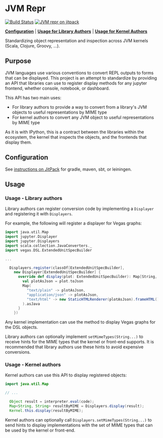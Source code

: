 # JVM Repr

[![Build Status](https://travis-ci.org/jupyter/jvm-repr.svg?branch=master)](https://travis-ci.org/jupyter/jvm-repr)
[![JVM repr on jitpack](https://jitpack.io/v/jupyter/jvm-repr.svg)](https://jitpack.io/#jupyter/jvm-repr)

[**Configuration**](#configuration) | [**Usage for Library Authors**](#usage---library-authors) | [**Usage for Kernel Authors**](#usage---kernel-authors)

Standardizing object representation and inspection across JVM kernels (Scala, Clojure, Groovy, ...).

## Purpose

JVM languages use various conventions to convert REPL outputs to forms that can be displayed. This project is an attempt to standardize by providing an API that libraries can use to register display methods for any jupyter frontend, whether console, notebook,
or dashboard.

This API has two main uses:

* For library authors to provide a way to convert from a library's JVM objects to useful representations by MIME type
* For kernel authors to convert any JVM object to useful representations by MIME type

As it is with IPython, this is a contract between the libraries within the ecosystem,
the kernel that inspects the objects, and the frontends that display them.

## Configuration

See [instructions on JitPack](https://jitpack.io/#jupyter/jvm-repr) for gradle, maven, sbt, or leiningen.

## Usage

### Usage - Library authors

Library authors can register conversion code by implementing a `Displayer` and registering it with `Displayers`.

For example, the following will register a displayer for Vegas graphs:

```scala
import java.util.Map
import jupyter.Displayer
import jupyter.Displayers
import scala.collection.JavaConverters._
import vegas.DSL.ExtendedUnitSpecBuilder

...

  Displayers.register(classOf[ExtendedUnitSpecBuilder],
    new Displayer[ExtendedUnitSpecBuilder] {
      override def display(plot: ExtendedUnitSpecBuilder): Map[String, String] = {
        val plotAsJson = plot.toJson
        Map(
          "text/plain" -> plotAsJson,
          "application/json" -> plotAsJson,
          "text/html" -> new StaticHTMLRenderer(plotAsJson).frameHTML()
        ).asJava
      }
    })
```

Any kernel implementation can use the method to display Vegas graphs for the DSL
objects.

Library authors can optionally implement `setMimeTypes(String...)` to receive
hints for the MIME types that the kernel or front-end supports. It is
recommended that library authors use these hints to avoid expensive conversions.

### Usage - Kernel authors

Kernel authors can use this API to display registered objects:

```java
import java.util.Map

// ...

  Object result = interpreter.eval(code);
  Map<String, String> resultByMIME = Displayers.display(result);
  Kernel.this.display(resultByMIME);
```

Kernel authors can optionally call `Displayers.setMimeTypes(String...)` to send
hints to display implementations with the set of MIME types that can be used by
the kernel or front-end.
